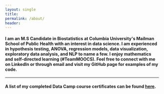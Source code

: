 ```yaml
---
layout: single
title:
permalink: /about/
header:
---
```


#### I am an M.S Candidate in Biostatistics at Columbia University's Mailman School of Public Health with an interest in data science. I am experienced in hypothesis testing, ANOVA, regression models, data visualization, exploratory data analysis, and NLP to name a few. I enjoy mathematics and self-directed learning (#TeamMOOCS). Feel free to connect with me on LinkedIn or through email and visit my GitHub page for examples of my code.

---

#### A list of my completed Data Camp course certificates can be found [here](https://melissa-nunez.github.io/certificates).
